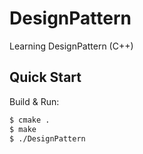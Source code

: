 # DesignPattern
Learning DesignPattern (C++)

## Quick Start

  Build & Run:

```bash
$ cmake .
$ make
$ ./DesignPattern
```
